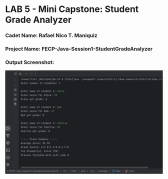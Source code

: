 # LAB 5 - Mini Capstone: Student Grade Analyzer

### Cadet Name: Rafael Nico T. Maniquiz
### Project Name: FECP-Java-Session1-StudentGradeAnalyzer
### Output Screenshot:
<img src="https://github.com/rick-maniquiz/FECP-Java-Session1-StudentGradeAnalyzer/blob/f8277b0abb2c730e48c844d7bf230bacdbe603e1/screenshot.png"/>

